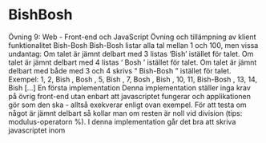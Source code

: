 # BishBosh

Övning 9: Web - Front-end och JavaScript
Övning och tillämpning av klient funktionalitet
Bish-Bosh
Bish-Bosh listar alla tal mellan 1 och 100, men vissa undantag: Om talet är jämnt delbart
med 3 listas ‘Bish’ istället för talet. Om talet är jämnt delbart med 4 listas ‘ Bosh ’ istället för
talet. Om talet är jämnt delbart med både med 3 och 4 skrivs “ Bish-Bosh ” istället för talet.
Exempel:
1, 2, Bish , Bosh , 5, Bish , 7, Bosh , Bish , 10, 11, Bish-Bosh , 13, 14, Bish [...]
En första implementation
Denna implementation ställer inga krav på övrig front-end utan enbart att javascriptet
fungerar och applikationen gör som den ska - alltså exekverar enligt ovan exempel. För att
testa om något är jämnt delbart så kollar man om resten är noll vid division (tips:
modulus-operatorn %).
I denna implementation går det bra att skriva javascriptet inom <script>-taggar direkt i
HTML-filen och göra sina utskrifter till konsolen.

  
En andra implementation: Bish-Bosh 2.0
Nu skall ni skriva om Bish-Bosh med ett visuellt gränssnitt och presentation på en
HTML-sida. Ni skall även låta en användare sätta indata, alltså:
Vilken siffra som är Bish (tidigare 3), vilken siffra som är Bosh (tidigare 4) och hur långt
loopen skall gå (tidigare 100) inga negativa värden tillåts.
● Det skall användas variabler för:
○ Loop tal (alltså vart loopen ska sluta)
○ Första divisionstal (det som ska ersättas med Bish)
○ Andra divisionstal (det som ska ersättas med Bosh)
● Ett webbaserat UI som innehåller:
○ Inputfält för ovanstående variabler
○ En header (Bish-Bosh 2.0)
○ En footer med ert namn och copyright
○ En text som förklarar ‘Bish-Bosh’ och i vilket syfte ni skapat sidan.
○ En presentation av talen
● Separata filer:
○ index.html
○ style.css
○ bishbosh.js
